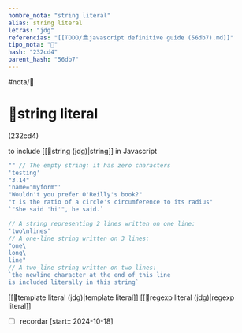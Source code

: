 ```yaml
---
nombre_nota: "string literal"
alias: string literal
letras: "jdg"
referencias: "[[TODO/🏛️javascript definitive guide (56db7).md]]"
tipo_nota: "📑"
hash: "232cd4"
parent_hash: "56db7"
---
```


#nota/📑

# 📑string literal
<div class="hash">(232cd4)</div>

to include [[📑string (jdg)|string]] in Javascript

```javascript
"" // The empty string: it has zero characters
'testing'
"3.14"
'name="myform"'
"Wouldn't you prefer O'Reilly's book?"
"τ is the ratio of a circle's circumference to its radius"
`"She said 'hi'", he said.`

// A string representing 2 lines written on one line:
'two\nlines'
// A one-line string written on 3 lines:
"one\
long\
line"
// A two-line string written on two lines:
`the newline character at the end of this line
is included literally in this string`
```

[[📑template literal (jdg)|template literal]]
[[📑regexp literal (jdg)|regexp literal]]


- [ ] recordar  [start:: 2024-10-18]
